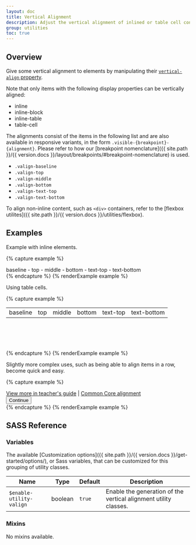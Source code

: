```yaml
---
layout: doc
title: Vertical Alignment
description: Adjust the vertical alignment of inlined or table cell content.
group: utilities
toc: true
---
```


## Overview

Give some vertical alignment to elements by manipulating their [`vertical-align` property](https://developer.mozilla.org/en-US/docs/Web/CSS/vertical-align).

Note that only items with the following display properties can be vertically aligned:
- inline
- inline-block
- inline-table
- table-cell

The alignments consist of the items in the following list and are also available in responsive variants, in the form `.visible-{breakpoint}-{alignment}`. Please refer to how our [breakpoint nomenclature]({{ site.path }}/{{ version.docs }}/layout/breakpoints/#breakpoint-nomenclature) is used.
- `.valign-baseline`
- `.valign-top`
- `.valign-middle`
- `.valign-bottom`
- `.valign-text-top`
- `.valign-text-bottom`

To align non-inline content, such as `<div>` containers, refer to the [flexbox utilites]({{ site.path }}/{{ version.docs }}/utilities/flexbox).

## Examples

Example with inline elements.

{% capture example %}
<div class="bg-gray-50">
  <span class="bg-cyan-100 valign-baseline">baseline</span>
  -
  <span class="bg-cyan-100 valign-top">top</span>
  -
  <span class="bg-cyan-100 valign-middle">middle</span>
  -
  <span class="bg-cyan-100 valign-bottom">bottom</span>
  -
  <span class="bg-cyan-100 valign-text-top">text-top</span>
  -
  <span class="bg-cyan-100 valign-text-bottom">text-bottom</span>
</div>
{% endcapture %}
{% renderExample example %}

Using table cells.

{% capture example %}
<table class="table table-bordered" style="height: 100px;">
  <tbody>
    <tr>
      <td class="valign-baseline">baseline</td>
      <td class="valign-top">top</td>
      <td class="valign-middle">middle</td>
      <td class="valign-bottom">bottom</td>
      <td class="valign-text-top">text-top</td>
      <td class="valign-text-bottom">text-bottom</td>
    </tr>
  </tbody>
</table>
{% endcapture %}
{% renderExample example %}

Slightly more complex uses, such as being able to align items in a row, become quick and easy.

{% capture example %}
<div class="bg-gray-50 w-100 d-table">
  <div class="d-table-cell valign-bottom">
    <a href="#">View more in teacher's guide</a> |
    <a href="#">Common Core alignment</a>
  </div>
  <div class="d-table-cell valign-bottom text-end">
    <button type="button" class="btn btn-primary btn-lg">Continue</button>
  </div>
</div>
{% endcapture %}
{% renderExample example %}

## SASS Reference

### Variables

The available [Customization options]({{ site.path }}/{{ version.docs }}/get-started/options/), or Sass variables, that can be customized for this grouping of utility classes.

<div class="table-scroll">
  <table class="table table-bordered table-striped">
    <thead>
      <tr>
        <th style="width: 100px;">Name</th>
        <th style="width: 50px;">Type</th>
        <th style="width: 50px;">Default</th>
        <th>Description</th>
      </tr>
    </thead>
    <tbody>
      <tr>
        <td><code>$enable-utility-valign</code></td>
        <td>boolean</td>
        <td><code>true</code></td>
        <td>
          Enable the generation of the vertical alignment utility classes.
        </td>
      </tr>
    </tbody>
  </table>
</div>

### Mixins

No mixins available.
